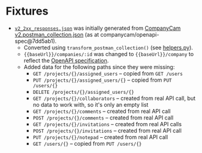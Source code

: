 # Fixtures

- [`v2_2xx_responses.json`](v2_2xx_responses.json) was initially generated from
  [CompanyCam v2.postman_collection.json](../../openapi-spec/CompanyCam%20v2.postman_collection.json)
  (as at companycam/openapi-spec@7dd5ab1).
  - Converted using `transform_postman_collection()` (see [helpers.py](helpers.py)).
  - `{{baseUrl}}/companies/:id` was changed to `{{baseUrl}}/company` to reflect the
    [OpenAPI specification](../../openapi-spec/openapi.yaml).
  - Added data for the following paths since they were missing:
    - `GET /projects/{}/assigned_users` – copied from `GET /users`
    - `PUT /projects/{}/assigned_users/{}` – copied from `PUT /users/{}`
    - `DELETE /projects/{}/assigned_users/{}`
    - `GET /projects/{}/collaborators` – created from real API call, but no data to work with, so it's only an empty list
    - `GET /projects/{}/comments` – created from real API call
    - `POST /projects/{}/comments` – created from real API call
    - `GET /projects/{}/invitations` – created from real API calls
    - `POST /projects/{}/invitations` – created from real API call
    - `PUT /projects/{}/notepad` – created from real API call
    - `GET /users/{}` – copied from `PUT /users/{}`
